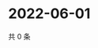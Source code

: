# 2022-06-01

共 0 条

<!-- BEGIN WEIBO -->
<!-- 最后更新时间 Wed Jun 01 2022 17:15:21 GMT+0800 (China Standard Time) -->

<!-- END WEIBO -->
